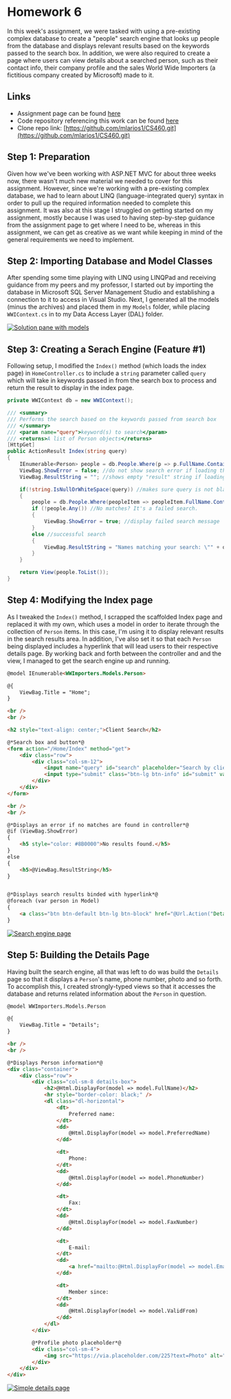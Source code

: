 # Homework 6

In this week's assignment, we were tasked with using a pre-existing complex database to create a "people" search engine that looks up people from the database and displays relevant results based on the keywords passed to the search box. In addition, we were also required to create a page where users can view details about a searched person, such as their contact info, their company profile and the sales World Wide Importers (a fictitious company created by Microsoft) made to it.

## Links

* Assignment page can be found [here](http://www.wou.edu/~morses/classes/cs46x/assignments/HW6_1819.html)
* Code repository referencing this work can be found [here](https://github.com/mlarios1/CS460/tree/master/hw6)
* Clone repo link: [https://github.com/mlarios1/CS460.git](https://github.com/mlarios1/CS460.git)

## Step 1: Preparation

Given how we've been working with ASP.NET MVC for about three weeks now, there wasn't much new material we needed to cover for this assignment. However, since we're working with a pre-existing complex database, we had to learn about LINQ (language-integrated query) syntax in order to pull up the required information needed to complete this assignment. It was also at this stage I struggled on getting started on my assignment, mostly because I was used to having step-by-step guidance from the assignment page to get where I need to be, whereas in this assignment, we can get as creative as we want while keeping in mind of the general requirements we need to implement.

## Step 2: Importing Database and Model Classes

After spending some time playing with LINQ using LINQPad and receiving guidance from my peers and my professor, I started out by importing the database in Microsoft SQL Server Management Studio and establishing a connection to it to access in Visual Studio. Next, I generated all the models (minus the archives) and placed them in my ```Models``` folder, while placing ```WWIContext.cs``` in to my Data Access Layer (DAL) folder.

[![Solution pane with models](https://mlarios1.github.io/mlarios1.github.io/CS460/HW6/model_imports.PNG)](https://mlarios1.github.io/mlarios1.github.io/CS460/HW6/model_imports.PNG)

## Step 3: Creating a Serach Engine (Feature #1)

Following setup, I modified the ```Index()``` method (which loads the index page) in ```HomeController.cs``` to include a ```string``` parameter called ```query``` which will take in keywords passed in from the search box to process and return the result to display in the index page.

```C#
private WWIContext db = new WWIContext();

/// <summary>
/// Performs the search based on the keywords passed from search box
/// </summary>
/// <param name="query">keyword(s) to search</param>
/// <returns>A list of Person objects</returns>
[HttpGet]
public ActionResult Index(string query)
{
	IEnumerable<Person> people = db.People.Where(p => p.FullName.Contains(null)); //start out with an empty container
	ViewBag.ShowError = false; //do not show search error if loading the page for the first time or after a successful search
	ViewBag.ResultString = ""; //shows empty "result" string if loading the page for the first time or after a failed search

	if(!string.IsNullOrWhiteSpace(query)) //makes sure query is not blank or contains only whitespaces.
	{
		people = db.People.Where(peopleItem => peopleItem.FullName.Contains(query)); //performs the query
		if (!people.Any()) //No matches? It's a failed search.
		{
			ViewBag.ShowError = true; //display failed search message
		}
		else //successful search
		{
			ViewBag.ResultString = "Names matching your search: \"" + query + "\"";
		}
	}

	return View(people.ToList());
}
```

## Step 4: Modifying the Index page

As I tweaked the ```Index()``` method, I scrapped the scaffolded Index page and replaced it with my own, which uses a model in order to iterate through the collection of ```Person``` items. In this case, I'm using it to display relevant results in the search results area. In addition, I've also set it so that each ```Person``` being displayed includes a hyperlink that will lead users to their respective details page. By working back and forth between the controller and and the view, I managed to get the search engine up and running.

```HTML
@model IEnumerable<WWImporters.Models.Person>

@{
    ViewBag.Title = "Home";
}

<br />
<br />

<h2 style="text-align: center;">Client Search</h2>

@*Search box and button*@
<form action="/Home/Index" method="get">
    <div class="row">
        <div class="col-sm-12">
            <input name="query" id="search" placeholder="Search by client name" />
            <input type="submit" class="btn-lg btn-info" id="submit" value="Search" />
        </div>
    </div>
</form>

<br />
<br />

@*Displays an error if no matches are found in controller*@
@if (ViewBag.ShowError)
{
    <h5 style="color: #8B0000">No results found.</h5>
}
else
{
    <h5>@ViewBag.ResultString</h5>
}


@*Displays search results binded with hyperlink*@
@foreach (var person in Model)
{
    <a class="btn btn-default btn-lg btn-block" href="@Url.Action("Details", "Home", new { id=person.PersonID })">@Html.DisplayFor(personItem => person.FullName)</a>
}
```

[![Search engine page](https://mlarios1.github.io/mlarios1.github.io/CS460/HW6/searchengine.PNG)](https://mlarios1.github.io/mlarios1.github.io/CS460/HW6/searchengine.PNG)

## Step 5: Building the Details Page

Having built the search engine, all that was left to do was build the ```Details``` page so that it displays a ```Person```'s name, phone number, photo and so forth. To accomplish this, I created strongly-typed views so that it accesses the database and returns related information about the ```Person``` in question.

```HTML
@model WWImporters.Models.Person

@{
    ViewBag.Title = "Details";
}

<br />
<br />

@*Displays Person information*@
<div class="container">
    <div class="row">
        <div class="col-sm-8 details-box">
            <h2>@Html.DisplayFor(model => model.FullName)</h2>
            <hr style="border-color: black;" />
            <dl class="dl-horizontal">
                <dt>
                    Preferred name:
                </dt>
                <dd>
                    @Html.DisplayFor(model => model.PreferredName)
                </dd>

                <dt>
                    Phone:
                </dt>
                <dd>
                    @Html.DisplayFor(model => model.PhoneNumber)
                </dd>

                <dt>
                    Fax:
                </dt>
                <dd>
                    @Html.DisplayFor(model => model.FaxNumber)
                </dd>

                <dt>
                    E-mail:
                </dt>
                <dd>
                    <a href="mailto:@Html.DisplayFor(model => model.EmailAddress)">@Html.DisplayFor(model => model.EmailAddress)</a>
                </dd>

                <dt>
                    Member since:
                </dt>
                <dd>
                    @Html.DisplayFor(model => model.ValidFrom)
                </dd>
            </dl>
        </div>

        @*Profile photo placeholder*@
        <div class="col-sm-4">
            <img src="https://via.placeholder.com/225?text=Photo" alt="Profile photo" class="center-block"/>
        </div>
    </div>
</div>
```

[![Simple details page](https://mlarios1.github.io/mlarios1.github.io/CS460/HW6/detailspage.PNG)](https://mlarios1.github.io/mlarios1.github.io/CS460/HW6/detailspage.PNG)
